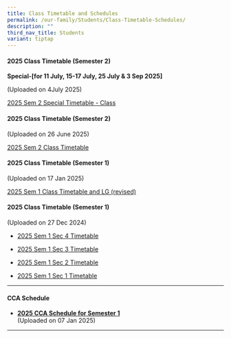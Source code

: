 ```yaml
---
title: Class Timetable and Schedules
permalink: /our-family/Students/Class-Timetable-Schedules/
description: ""
third_nav_title: Students
variant: tiptap
---
```

<p></p>
<h4><strong>2025 Class Timetable (Semester 2)</strong></h4>
<p><strong> Special-[for 11 July, 15-17 July, 25 July &amp; 3 Sep 2025]</strong>
</p>
<p>(Uploaded on 4July 2025)</p>
<p><a href="/files/Students/Class Timetable Schedules/2025/2025_Sem_2_Special_Timetable___Class.pdf" rel="noopener nofollow" target="_blank">2025 Sem 2 Special Timetable - Class</a>
</p>
<h4><strong>2025 Class Timetable (Semester 2)</strong></h4>
<p>(Uploaded on 26 June 2025)</p>
<p><a href="/files/Students/Class Timetable Schedules/2025/2025_Sem_2_Timetable___Class.pdf" rel="noopener nofollow" target="_blank">2025 Sem 2 Class Timetable</a>
</p>
<h4><strong>2025 Class Timetable (Semester 1)</strong></h4>
<p>(Uploaded on 17 Jan 2025)</p>
<p><a href="/files/Students/Class Timetable Schedules/2025/2025_Sem_1_Timetable_Class_and_LG__Revised__student_copy.pdf" rel="noopener nofollow" target="_blank">2025 Sem 1 Class Timetable and LG (revised)</a>
</p>
<h4><strong>2025 Class Timetable (Semester 1)</strong></h4>
<p>(Uploaded on 27 Dec 2024)</p>
<ul data-tight="true" class="tight">
<li>
<p><a href="/files/Students/Class Timetable Schedules/2025/2025_Sem_1_Sec_4_Timetable.pdf" rel="noopener nofollow" target="_blank">2025 Sem 1 Sec 4 Timetable</a>
<br>
</p>
</li>
<li>
<p><a href="/files/Students/Class Timetable Schedules/2025/2025_Sem_1_Sec_3_Timetable.pdf" rel="noopener nofollow" target="_blank">2025 Sem 1 Sec 3 Timetable</a>
</p>
<p></p>
</li>
<li>
<p><a href="/files/Students/Class Timetable Schedules/2025/2025_Sem_1_Sec_2_Timetable.pdf" rel="noopener nofollow" target="_blank">2025 Sem 1 Sec 2 Timetable</a>
</p>
<p></p>
</li>
<li>
<p><a href="/files/Students/Class Timetable Schedules/2025/2025_Sem_1_Sec_1_Timetable.pdf" rel="noopener nofollow" target="_blank">2025 Sem 1 Sec 1 Timetable</a>
</p>
<p></p>
</li>
</ul>
<hr>
<h4><strong>CCA Schedule</strong></h4>
<ul data-tight="true" class="tight">
<li>
<p><strong><a href="/files/Students/Class Timetable Schedules/2025/2025_cca_schedule_sem_1.pdf" rel="noopener nofollow" target="_blank">2025 CCA Schedule for Semester 1</a></strong>
<br>(Uploaded on 07 Jan 2025)</p>
</li>
</ul>
<hr>
<p></p>